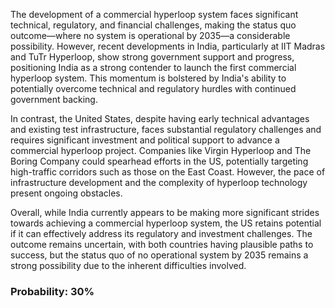 The development of a commercial hyperloop system faces significant technical, regulatory, and financial challenges, making the status quo outcome—where no system is operational by 2035—a considerable possibility. However, recent developments in India, particularly at IIT Madras and TuTr Hyperloop, show strong government support and progress, positioning India as a strong contender to launch the first commercial hyperloop system. This momentum is bolstered by India's ability to potentially overcome technical and regulatory hurdles with continued government backing.

In contrast, the United States, despite having early technical advantages and existing test infrastructure, faces substantial regulatory challenges and requires significant investment and political support to advance a commercial hyperloop project. Companies like Virgin Hyperloop and The Boring Company could spearhead efforts in the US, potentially targeting high-traffic corridors such as those on the East Coast. However, the pace of infrastructure development and the complexity of hyperloop technology present ongoing obstacles.

Overall, while India currently appears to be making more significant strides towards achieving a commercial hyperloop system, the US retains potential if it can effectively address its regulatory and investment challenges. The outcome remains uncertain, with both countries having plausible paths to success, but the status quo of no operational system by 2035 remains a strong possibility due to the inherent difficulties involved.

### Probability: 30%